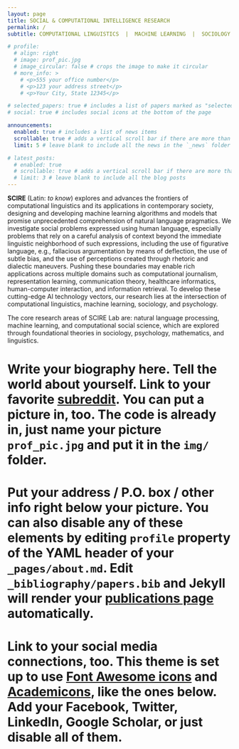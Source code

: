 ```yaml
---
layout: page
title: SOCIAL & COMPUTATIONAL INTELLIGENCE RESEARCH
permalink: /
subtitle: COMPUTATIONAL LINGUISTICS  |  MACHINE LEARNING  |  SOCIOLOGY  |  PSYCHOLOGY  |  ARTIFICIAL INTELLIGENCE

# profile:
  # align: right
  # image: prof_pic.jpg
  # image_circular: false # crops the image to make it circular
  # more_info: >
    # <p>555 your office number</p>
    # <p>123 your address street</p>
    # <p>Your City, State 12345</p>

# selected_papers: true # includes a list of papers marked as "selected={true}"
# social: true # includes social icons at the bottom of the page

announcements:
  enabled: true # includes a list of news items
  scrollable: true # adds a vertical scroll bar if there are more than 3 news items
  limit: 5 # leave blank to include all the news in the `_news` folder

# latest_posts:
  # enabled: true
  # scrollable: true # adds a vertical scroll bar if there are more than 3 new posts items
  # limit: 3 # leave blank to include all the blog posts
---
```


**SCIRE** (Latin: *to know*) explores and advances the frontiers of computational linguistics and its applications in
contemporary society, designing and developing machine learning algorithms and models that promise unprecedented
comprehension of natural language pragmatics. We investigate social problems expressed using human language, especially
problems that rely on a careful analysis of context beyond the immediate linguistic neighborhood of such expressions,
including the use of figurative language, e.g., fallacious argumentation by means of deflection, the use of subtle bias,
and the use of perceptions created through rhetoric and dialectic maneuvers. Pushing these boundaries may enable rich
applications across multiple domains such as computational journalism, representation learning, communication theory,
healthcare informatics, human-computer interaction, and information retrieval. To develop these cutting-edge AI
technology vectors, our research lies at the intersection of computational linguistics, machine learning, sociology,
and psychology. 

The core research areas of SCIRE Lab are: natural language processing, machine learning, and computational social science, which are explored through foundational theories in sociology, psychology, mathematics, and linguistics.

# Write your biography here. Tell the world about yourself. Link to your favorite [subreddit](http://reddit.com). You can put a picture in, too. The code is already in, just name your picture `prof_pic.jpg` and put it in the `img/` folder.

# Put your address / P.O. box / other info right below your picture. You can also disable any of these elements by editing `profile` property of the YAML header of your `_pages/about.md`. Edit `_bibliography/papers.bib` and Jekyll will render your [publications page](/al-folio/publications/) automatically.

# Link to your social media connections, too. This theme is set up to use [Font Awesome icons](https://fontawesome.com/) and [Academicons](https://jpswalsh.github.io/academicons/), like the ones below. Add your Facebook, Twitter, LinkedIn, Google Scholar, or just disable all of them.
